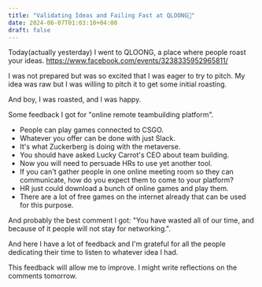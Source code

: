 ```yaml
---
title: "Validating Ideas and Failing Fast at QLOONG👺"
date: 2024-06-07T01:03:10+04:00
draft: false
---
```



Today(actually yesterday) I went to QLOONG, a place where people roast your ideas. https://www.facebook.com/events/3238335952965811/

I was not prepared but was so excited that I was eager to try to pitch. My idea was raw but I was willing to pitch it to get some initial roasting.

 And boy, I was roasted, and I was happy.

Some feedback I got for "online remote teambuilding platform".


- People can play games connected to CSGO.
- Whatever you offer can be done with just Slack.
- It's what Zuckerberg is doing with the metaverse.
- You should have asked Lucky Carrot's CEO about team building.
- Now you will need to persuade HRs to use yet another tool.
- If you can't gather people in one online meeting room so they can communicate, how do you expect them to come to your platform?
- HR just could download a bunch of online games and play them.
- There are a lot of free games on the internet already that can be used for this purpose.

And probably the best comment I got:
"You have wasted all of our time, and because of it people will not stay for networking.".

And here I have a lot of feedback and I'm grateful for all the people dedicating their time to listen to whatever idea I had.

This feedback will allow me to improve. I might write reflections on the comments tomorrow.


